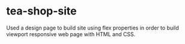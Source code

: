 # tea-shop-site
Used a design page to build site using flex properties in order to build viewport responsive web page with HTML and CSS.
